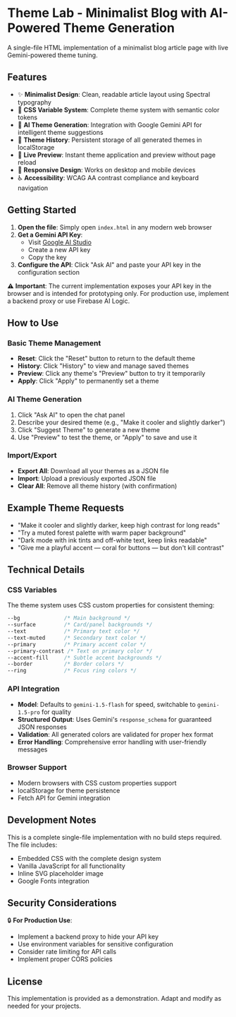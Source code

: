 # Theme Lab - Minimalist Blog with AI-Powered Theme Generation

A single-file HTML implementation of a minimalist blog article page with live Gemini-powered theme tuning.

## Features

- ✨ **Minimalist Design**: Clean, readable article layout using Spectral typography
- 🎨 **CSS Variable System**: Complete theme system with semantic color tokens
- 🤖 **AI Theme Generation**: Integration with Google Gemini API for intelligent theme suggestions
- 💾 **Theme History**: Persistent storage of all generated themes in localStorage
- 🔄 **Live Preview**: Instant theme application and preview without page reload
- 📱 **Responsive Design**: Works on desktop and mobile devices
- ♿ **Accessibility**: WCAG AA contrast compliance and keyboard navigation

## Getting Started

1. **Open the file**: Simply open `index.html` in any modern web browser
2. **Get a Gemini API Key**: 
   - Visit [Google AI Studio](https://makersuite.google.com/app/apikey)
   - Create a new API key
   - Copy the key
3. **Configure the API**: Click "Ask AI" and paste your API key in the configuration section

⚠️ **Important**: The current implementation exposes your API key in the browser and is intended for prototyping only. For production use, implement a backend proxy or use Firebase AI Logic.

## How to Use

### Basic Theme Management
- **Reset**: Click the "Reset" button to return to the default theme
- **History**: Click "History" to view and manage saved themes
- **Preview**: Click any theme's "Preview" button to try it temporarily
- **Apply**: Click "Apply" to permanently set a theme

### AI Theme Generation
1. Click "Ask AI" to open the chat panel
2. Describe your desired theme (e.g., "Make it cooler and slightly darker")
3. Click "Suggest Theme" to generate a new theme
4. Use "Preview" to test the theme, or "Apply" to save and use it

### Import/Export
- **Export All**: Download all your themes as a JSON file
- **Import**: Upload a previously exported JSON file
- **Clear All**: Remove all theme history (with confirmation)

## Example Theme Requests

- "Make it cooler and slightly darker, keep high contrast for long reads"
- "Try a muted forest palette with warm paper background"
- "Dark mode with ink tints and off-white text, keep links readable"
- "Give me a playful accent — coral for buttons — but don't kill contrast"

## Technical Details

### CSS Variables
The theme system uses CSS custom properties for consistent theming:
```css
--bg              /* Main background */
--surface         /* Card/panel backgrounds */
--text            /* Primary text color */
--text-muted      /* Secondary text color */
--primary         /* Primary accent color */
--primary-contrast /* Text on primary color */
--accent-fill     /* Subtle accent backgrounds */
--border          /* Border colors */
--ring            /* Focus ring colors */
```

### API Integration
- **Model**: Defaults to `gemini-1.5-flash` for speed, switchable to `gemini-1.5-pro` for quality
- **Structured Output**: Uses Gemini's `response_schema` for guaranteed JSON responses
- **Validation**: All generated colors are validated for proper hex format
- **Error Handling**: Comprehensive error handling with user-friendly messages

### Browser Support
- Modern browsers with CSS custom properties support
- localStorage for theme persistence
- Fetch API for Gemini integration

## Development Notes

This is a complete single-file implementation with no build steps required. The file includes:
- Embedded CSS with the complete design system
- Vanilla JavaScript for all functionality
- Inline SVG placeholder image
- Google Fonts integration

## Security Considerations

🔒 **For Production Use**:
- Implement a backend proxy to hide your API key
- Use environment variables for sensitive configuration
- Consider rate limiting for API calls
- Implement proper CORS policies

## License

This implementation is provided as a demonstration. Adapt and modify as needed for your projects.
